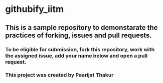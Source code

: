 # githubify_iitm

## This is a sample repository to demonstarate the practices of forking, issues and pull requests.

### To be eligible for submission, fork this repository, work with the assigned issue, add your name below and open a pull request.

### This project was created by Paarijat Thakur
